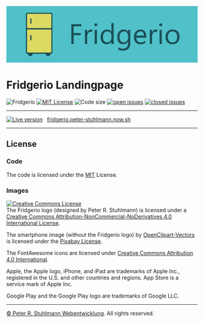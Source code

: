![Fridgerio](./assets/readme-header.png)

# Fridgerio Landingpage

![Fridgerio](https://img.shields.io/badge/Fridgerio-blue.svg)
[![MIT License](https://img.shields.io/github/license/peter-stuhlmann/Fridgerio-Landingpage.svg)](https://github.com/peter-stuhlmann/Fridgerio-Landingpage/blob/master/LICENSE) 
![Code size](https://img.shields.io/github/languages/code-size/peter-stuhlmann/Fridgerio-Landingpage.svg)
[![open issues](https://img.shields.io/github/issues/peter-stuhlmann/Fridgerio-Landingpage.svg)](https://github.com/peter-stuhlmann/Fridgerio-Landingpage/issues?q=is%3Aopen+is%3Aissue)
[![closed issues](https://img.shields.io/github/issues-closed/peter-stuhlmann/Fridgerio-Landingpage.svg)](https://github.com/peter-stuhlmann/Fridgerio-Landingpage/issues?q=is%3Aissue+is%3Aclosed)

---

[![Live version](https://img.shields.io/badge/Live%20version-blue.svg)](https://fridgerio.peter-stuhlmann.now.sh) &nbsp; [fridgerio.peter-stuhlmann.now.sh](https://fridgerio.peter-stuhlmann.now.sh)


---

## License

### Code

The code is licensed under the [MIT](https://github.com/peter-stuhlmann/Fridgerio-Landingpage/blob/master/LICENSE) License.

### Images

<a rel="license" href="http://creativecommons.org/licenses/by-nc-nd/4.0/"><img alt="Creative Commons License" style="border-width:0" src="https://i.creativecommons.org/l/by-nc-nd/4.0/88x31.png" /></a><br />The Fridgerio logo (designed by Peter R. Stuhlmann) is licensed under a <a rel="license" href="http://creativecommons.org/licenses/by-nc-nd/4.0/">Creative Commons Attribution-NonCommercial-NoDerivatives 4.0 International License</a>.

The smartphone image (without the Fridgerio logo) by <a href="https://pixabay.com/users/OpenClipart-Vectors-30363/?utm_source=link-attribution&amp;utm_medium=referral&amp;utm_campaign=image&amp;utm_content=160307">OpenClipart-Vectors</a> is licensed under the <a href="https://pixabay.com/service/license/">Pixabay License</a>.

The FontAwesome icons are licensed under <a href="https://creativecommons.org/licenses/by/4.0/">Creative Commons Attribution 4.0 International</a>.

Apple, the Apple logo, iPhone, and iPad are trademarks of Apple Inc., registered in the U.S. and other countries and regions. App Store is a service mark of Apple Inc.

Google Play and the Google Play logo are trademarks of Google LLC.

---

[&copy; Peter R. Stuhlmann Webentwicklung](https://peter-stuhlmann-webentwicklung.de). All rights reserved.